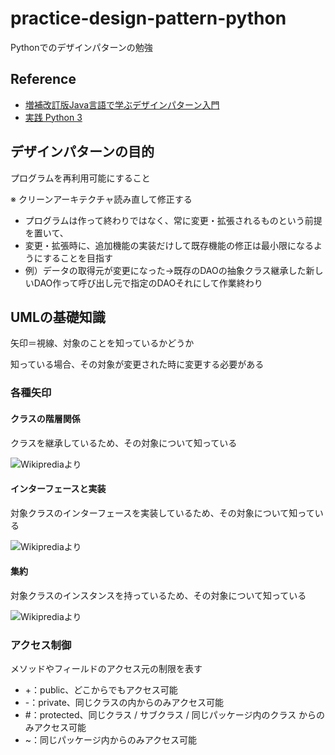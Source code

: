 # practice-design-pattern-python

Pythonでのデザインパターンの勉強

## Reference

- [増補改訂版Java言語で学ぶデザインパターン入門](https://www.amazon.co.jp/%E5%A2%97%E8%A3%9C%E6%94%B9%E8%A8%82%E7%89%88Java%E8%A8%80%E8%AA%9E%E3%81%A7%E5%AD%A6%E3%81%B6%E3%83%87%E3%82%B6%E3%82%A4%E3%83%B3%E3%83%91%E3%82%BF%E3%83%BC%E3%83%B3%E5%85%A5%E9%96%80-%E7%B5%90%E5%9F%8E-%E6%B5%A9/dp/4797327030)
- [実践 Python 3](https://www.amazon.co.jp/%E5%AE%9F%E8%B7%B5-Python-3-Mark-Summerfield/dp/4873117399/ref=sr_1_1?__mk_ja_JP=%E3%82%AB%E3%82%BF%E3%82%AB%E3%83%8A&dchild=1&keywords=%E5%AE%9F%E8%B7%B5Python&qid=1601364716&s=books&sr=1-1)

## デザインパターンの目的

プログラムを再利用可能にすること

※ クリーンアーキテクチャ読み直して修正する

- プログラムは作って終わりではなく、常に変更・拡張されるものという前提を置いて、
- 変更・拡張時に、追加機能の実装だけして既存機能の修正は最小限になるようにすることを目指す
- 例）データの取得元が変更になった→既存のDAOの抽象クラス継承した新しいDAO作って呼び出し元で指定のDAOそれにして作業終わり

## UMLの基礎知識

矢印＝視線、対象のことを知っているかどうか

知っている場合、その対象が変更された時に変更する必要がある

### 各種矢印

#### クラスの階層関係

クラスを継承しているため、その対象について知っている

![Wikiprediaより](https://upload.wikimedia.org/wikipedia/commons/thumb/6/66/KP-UML-Generalization-20060325.svg/600px-KP-UML-Generalization-20060325.svg.png)

#### インターフェースと実装

対象クラスのインターフェースを実装しているため、その対象について知っている

![Wikiprediaより](https://upload.wikimedia.org/wikipedia/commons/f/f8/Class_Dependency.png)

#### 集約

対象クラスのインスタンスを持っているため、その対象について知っている

![Wikiprediaより](https://upload.wikimedia.org/wikipedia/commons/thumb/2/2a/KP-UML-Aggregation-20060420.svg/600px-KP-UML-Aggregation-20060420.svg.png)

### アクセス制御

メソッドやフィールドのアクセス元の制限を表す

- +：public、どこからでもアクセス可能
- -：private、同じクラスの内からのみアクセス可能
- \#：protected、同じクラス / サブクラス / 同じパッケージ内のクラス からのみアクセス可能
- ~：同じパッケージ内からのみアクセス可能
